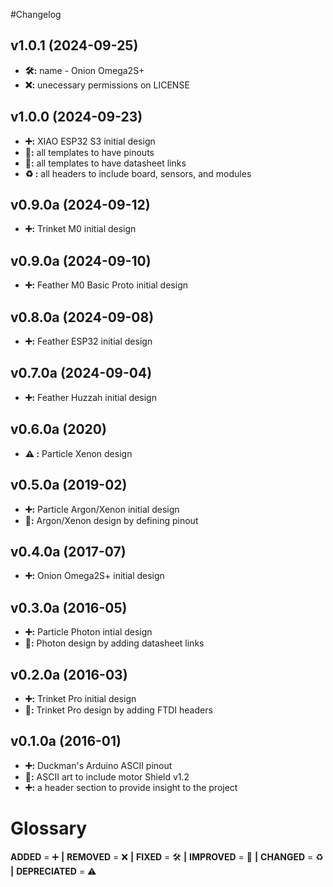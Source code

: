 #Changelog

## v1.0.1 (2024-09-25)
- **🛠️:** name - Onion Omega2S+
- **❌:** unecessary permissions on LICENSE 

## v1.0.0 (2024-09-23)
- **➕:** XIAO ESP32 S3 initial design
- **🚀:** all templates to have pinouts
- **🚀:** all templates to have datasheet links
- **♻️ :** all headers to include board, sensors, and modules

## v0.9.0a (2024-09-12)
- **➕:** Trinket M0 initial design

## v0.9.0a (2024-09-10)
- **➕:** Feather M0 Basic Proto initial design

## v0.8.0a (2024-09-08)
- **➕:** Feather ESP32 initial design

## v0.7.0a (2024-09-04)
- **➕:** Feather Huzzah initial design

## v0.6.0a (2020)
- **⚠️ :** Particle Xenon design

## v0.5.0a (2019-02)
- **➕:** Particle Argon/Xenon initial design
- **🚀:** Argon/Xenon design by defining pinout

## v0.4.0a (2017-07)
- **➕:** Onion Omega2S+ initial design

## v0.3.0a (2016-05)
- **➕:** Particle Photon intial design
- **🚀:** Photon design by adding datasheet links

## v0.2.0a (2016-03)
- **➕:** Trinket Pro initial design
- **🚀:** Trinket Pro design by adding FTDI headers

## v0.1.0a (2016-01)
- **➕:** Duckman's Arduino ASCII pinout
- **🚀:** ASCII art to include motor Shield v1.2
- **➕:** a header section to provide insight to the project

# Glossary
**ADDED** = ➕ **|**
**REMOVED** = ❌ **|**
**FIXED** = 🛠️ **|**
**IMPROVED** = 🚀 **|**
**CHANGED** = ♻️ **|**
**DEPRECIATED** = ⚠️

